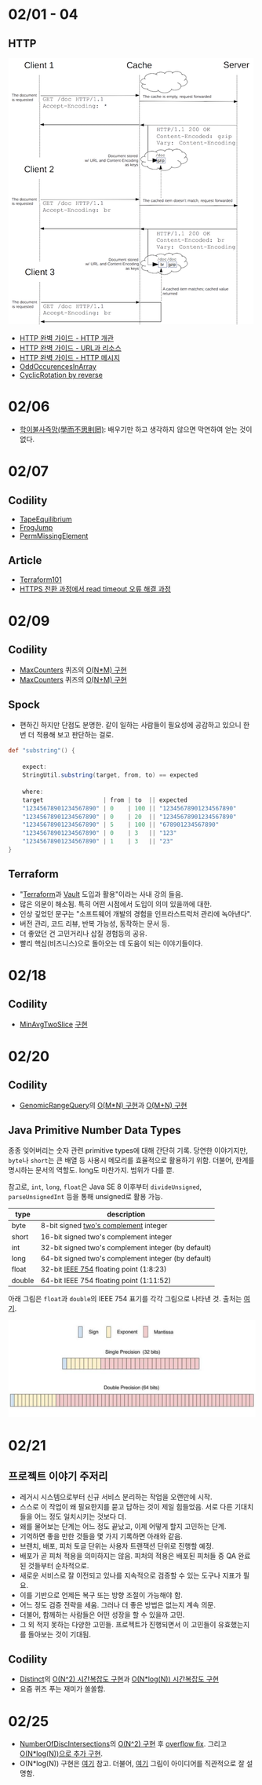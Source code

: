 # 02/01 - 04

## HTTP

![http vary](http-vary.png)

- [HTTP 완벽 가이드 - HTTP 개관](https://github.com/codehumane/what-i-learned/tree/master/http-definitive-guide#http-%EA%B0%9C%EA%B4%80)
- [HTTP 완벽 가이드 - URL과 리소스](https://github.com/codehumane/what-i-learned/tree/master/http-definitive-guide#url%EA%B3%BC-%EB%A6%AC%EC%86%8C%EC%8A%A4)
- [HTTP 완벽 가이드 - HTTP 메시지](https://github.com/codehumane/what-i-learned/tree/master/http-definitive-guide#http-%EB%A9%94%EC%8B%9C%EC%A7%80)
- [OddOccurencesInArray](https://github.com/codehumane/learn-algorithm-in-java/commit/235411d90e3436ce90398078bd201227c44e868e)
- [CyclicRotation by reverse](https://github.com/codehumane/learn-algorithm-in-java/commit/7f3f670f000a3253fb0ae0f3872d327292b0a278)

# 02/06

- [학이불사즉망(學而不思則罔)](http://hanja.naver.com/word?query=%E5%AD%B8%E8%80%8C%EF%A5%A7%E6%80%9D%E5%89%87%E7%BD%94): 배우기만 하고 생각하지 않으면 막연하여 얻는 것이 없다.

# 02/07

## Codility

- [TapeEquilibrium](https://github.com/codehumane/learn-algorithm-in-java/commit/c6a5f8bf77e9c947894d0a3dd7d1100fbccbcb72)
- [FrogJump](https://github.com/codehumane/learn-algorithm-in-java/commit/bd411522951deba6e159cee5bbc00af119df0d70)
- [PermMissingElement](https://github.com/codehumane/learn-algorithm-in-java/commit/7c891cee4ffe35651588e3ac392e08ec0a4fa371)

## Article

- [Terraform101](https://mooyoul.github.io/2016/12/19/Terraform-101/)
- [HTTPS 전환 과정에서 read timeout 오류 해결 과정](http://d2.naver.com/helloworld/1469717)

# 02/09

## Codility

- [MaxCounters](https://app.codility.com/programmers/lessons/4-counting_elements/max_counters/) 퀴즈의 [O(N*M) 구현](https://github.com/codehumane/learn-algorithm-in-java/commit/adf152ad1001e23b95df863df3b945c7ebda69a7)
- [MaxCounters](https://app.codility.com/programmers/lessons/4-counting_elements/max_counters/) 퀴즈의 [O(N+M) 구현](https://github.com/codehumane/learn-algorithm-in-java/commit/e25f85ea3259ec5eccb18ac58b144101cd9a7de6)

## Spock

- 편하긴 하지만 단점도 분명한. 같이 일하는 사람들이 필요성에 공감하고 있으니 한 번 더 적용해 보고 판단하는 걸로.

```groovy
def "substring"() {
    
    expect:
    StringUtil.substring(target, from, to) == expected
    
    where:
    target                 | from | to  || expected
    "12345678901234567890" | 0    | 100 || "12345678901234567890"
    "12345678901234567890" | 0    | 20  || "12345678901234567890"
    "12345678901234567890" | 5    | 100 || "678901234567890"
    "12345678901234567890" | 0    | 3   || "123"
    "12345678901234567890" | 1    | 3   || "23"
}
```

## Terraform

- "[Terraform](https://www.terraform.io/)과 [Vault](https://www.vaultproject.io/) 도입과 활용"이라는 사내 강의 들음.
- 많은 의문이 해소됨. 특히 어떤 시점에서 도입이 의미 있을까에 대한.
- 인상 깊었던 문구는 "소프트웨어 개발의 경험을 인프라스트럭처 관리에 녹아낸다".
- 버전 관리, 코드 리뷰, 반복 가능성, 동작하는 문서 등.
- 더 좋았던 건 고민거리나 삽질 경험등의 공유.
- 빨리 핵심(비즈니스)으로 돌아오는 데 도움이 되는 이야기들이다.

# 02/18

## Codility

- [MinAvgTwoSlice](https://app.codility.com/programmers/lessons/5-prefix_sums/min_avg_two_slice/) [구현](https://github.com/codehumane/learn-algorithm-in-java/commit/b09da9f5ebbc399c4af59f12b219f63e3cdb6b81)

# 02/20

## Codility

- [GenomicRangeQuery](https://app.codility.com/programmers/lessons/5-prefix_sums/genomic_range_query/)의 [O(M*N) 구현](https://github.com/codehumane/learn-algorithm-in-java/commit/46add671cee7d59b2fec435119fe9a303f3d4dea)과 [O(M+N) 구현](https://github.com/codehumane/learn-algorithm-in-java/commit/82ce99ed5600cbff27b5a07f9b04b31317062db7)

## Java Primitive Number Data Types

종종 잊어버리는 숫자 관련 primitive types에 대해 간단히 기록. 당연한 이야기지만, `byte`나 `short`는 큰 배열 등 사용시 메모리를 효율적으로 활용하기 위함. 더불어, 한계를 명시하는 문서의 역할도. long도 마찬가지. 범위가 다를 뿐.

참고로, `int`, `long`, `float`은 Java SE 8 이후부터 `divideUnsigned`, `parseUnsignedInt` 등을 통해 unsigned로 활용 가능.

| type   | description                              |
| ------ | ---------------------------------------- |
| byte   | 8-bit signed [two's complement](https://en.wikipedia.org/wiki/Two%27s_complement) integer |
| short  | 16-bit signed two's complement integer   |
| int    | 32-bit signed two's complement integer (by default) |
| long   | 64-bit signed two's complement integer (by default) |
| float  | 32-bit [IEEE 754](https://ko.wikipedia.org/wiki/IEEE_754) floating point (1:8:23) |
| double | 64-bit IEEE 754 floating point (1:11:52) |

아래 그림은 `float`과 `double`의 IEEE 754 표기를 각각 그림으로 나타낸 것. 출처는 [여기](https://www.wikihow.com/Convert-a-Number-from-Decimal-to-IEEE-754-Floating-Point-Representation).

![IEEE 754](IEEE_754.png)

# 02/21

## 프로젝트 이야기 주저리

- 레거시 시스템으로부터 신규 서비스 분리하는 작업을 오랜만에 시작.
- 스스로 이 작업이 왜 필요한지를 묻고 답하는 것이 제일 힘들었음. 서로 다른 기대치들을 어느 정도 일치시키는 것보다 더.
- 왜를 물어보는 단계는 어느 정도 끝났고, 이제 어떻게 할지 고민하는 단계.
- 기억하면 좋을 만한 것들을 몇 가지 기록하면 아래와 같음.
- 브랜치, 배포, 피처 토글 단위는 사용자 트랜잭션 단위로 진행할 예정.
- 배포가 곧 피처 적용을 의미하지는 않음. 피처의 적용은 배포된 피처들 중 QA 완료된 것들부터 순차적으로.
- 새로운 서비스로 잘 이전되고 있나를 지속적으로 검증할 수 있는 도구나 지표가 필요.
- 이를 기반으로 언제든 복구 또는 방향 조절이 가능해야 함.
- 어느 정도 검증 전략을 세움. 그러나 더 좋은 방법은 없는지 계속 의문.
- 더불어, 함께하는 사람들은 어떤 성장을 할 수 있을까 고민.
- 그 외 적지 못하는 다양한 고민들. 프로젝트가 진행되면서 이 고민들이 유효했는지를 돌아보는 것이 기대됨.

## Codility

- [Distinct](https://app.codility.com/programmers/lessons/6-sorting/distinct/)의 [O(N^2) 시간복잡도 구현](https://github.com/codehumane/learn-algorithm-in-java/commit/205d0dffd152b1adfe08abc5d15bfa8da6e86295)과 [O(N*log(N)) 시간복잡도 구현](https://github.com/codehumane/learn-algorithm-in-java/commit/5f5650f8487793e63387751465ad825a1c9ad9e1)
- 요즘 퀴즈 푸는 재미가 쏠쏠함.

# 02/25

- [NumberOfDiscIntersections](https://app.codility.com/programmers/lessons/6-sorting/number_of_disc_intersections/)의 [O(N^2) 구현](https://github.com/codehumane/learn-algorithm-in-java/commit/77fdb65dffb7b4260546745f0d3117149a7631e0) 후 [overflow fix](https://github.com/codehumane/learn-algorithm-in-java/commit/02eb262eb689d274c93312e8831586c65afd9a3f). 그리고 [O(N*log(N))으로 추가 구현](https://github.com/codehumane/learn-algorithm-in-java/commit/2012dc5a03c3a4341797033ea0f059ce003792f0).
- O(N*log(N)) 구현은 [여기](https://stackoverflow.com/questions/4801242/algorithm-to-calculate-number-of-intersecting-discs) 참고. 더불어, [여기](http://www.lucainvernizzi.net/blog/2014/11/21/codility-beta-challenge-number-of-disc-intersections/) 그림이 아이디어를 직관적으로 잘 설명함.

